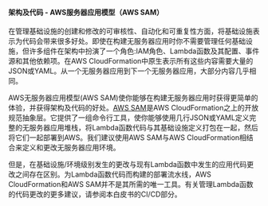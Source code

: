 #### 架构及代码 - AWS服务器应用模型（AWS SAM）

在管理基础设施的创建和修改的可审核性、自动化和可重复性方面，将基础设施表示为代码会带来很多好处。即使在构建无服务器应用时你不需要管理任何基础设施，但许多组件在架构中扮演了一个角色:IAM角色、Lambda函数及其配置、事件源和其他依赖项。在AWS CloudFormation中原生表示所有这些内容需要大量的JSON或YAML。从一个无服务器应用到下一个无服务器应用，大部分内容几乎相同。

AWS无服务器应用模型(AWS SAM)使你能够在构建无服务器应用时获得更简单的体验，并获得架构及代码的好处。[AWS SAM](https://github.com/awslabs/serverless-application-model)是AWS CloudFormation之上的开放规范抽象层。它提供了一组命令行工具，使你能够使用几行JSON或YAML定义完整的无服务器应用堆栈，将Lambda函数代码与其基础设施定义打包在一起，然后将它们一起部署到AWS。我们建议使用AWS SAM与AWS CloudFormation相结合来定义和更改无服务器应用环境。

但是，在基础设施/环境级别发生的更改与现有Lambda函数中发生的应用代码更改之间存在区别。为Lambda函数代码而构建的部署流水线，AWS CloudFormation和AWS SAM并不是其所需的唯一工具。有关管理Lambda函数的代码更改的更多建议，请参阅本白皮书的CI/CD部分。